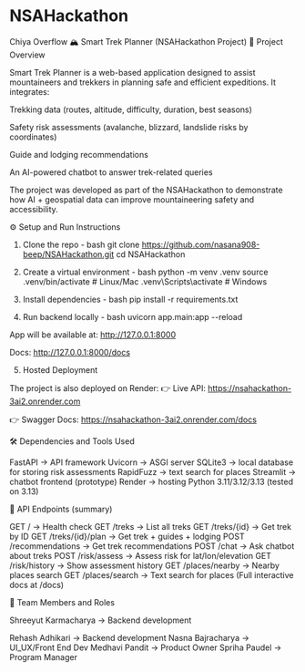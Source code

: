 # NSAHackathon
Chiya Overflow
🏔️ Smart Trek Planner (NSAHackathon Project)
📌 Project Overview

Smart Trek Planner is a web-based application designed to assist mountaineers and trekkers in planning safe and efficient expeditions.
It integrates:

Trekking data (routes, altitude, difficulty, duration, best seasons)

Safety risk assessments (avalanche, blizzard, landslide risks by coordinates)

Guide and lodging recommendations

An AI-powered chatbot to answer trek-related queries

The project was developed as part of the NSAHackathon to demonstrate how AI + geospatial data can improve mountaineering safety and accessibility.



⚙️ Setup and Run Instructions
1. Clone the repo - bash
git clone https://github.com/nasana908-beep/NSAHackathon.git
cd NSAHackathon

2. Create a virtual environment - bash
python -m venv .venv
source .venv/bin/activate   # Linux/Mac
.venv\Scripts\activate      # Windows

3. Install dependencies - bash
pip install -r requirements.txt

4. Run backend locally - bash
uvicorn app.main:app --reload


App will be available at: http://127.0.0.1:8000

Docs: http://127.0.0.1:8000/docs

5. Hosted Deployment

The project is also deployed on Render:
👉 Live API: https://nsahackathon-3ai2.onrender.com

👉 Swagger Docs: https://nsahackathon-3ai2.onrender.com/docs


🛠 Dependencies and Tools Used

FastAPI → API framework
Uvicorn → ASGI server
SQLite3 → local database for storing risk assessments
RapidFuzz → text search for places
Streamlit → chatbot frontend (prototype)
Render → hosting
Python 3.11/3.12/3.13 (tested on 3.13)

📡 API Endpoints (summary)

GET / → Health check
GET /treks → List all treks
GET /treks/{id} → Get trek by ID
GET /treks/{id}/plan → Get trek + guides + lodging
POST /recommendations → Get trek recommendations
POST /chat → Ask chatbot about treks
POST /risk/assess → Assess risk for lat/lon/elevation
GET /risk/history → Show assessment history
GET /places/nearby → Nearby places search
GET /places/search → Text search for places
(Full interactive docs at /docs)

👥 Team Members and Roles

Shreeyut Karmacharya → Backend development

Rehash Adhikari → Backend development
Nasna Bajracharya → UI_UX/Front End Dev
Medhavi Pandit → Product Owner
Spriha Paudel → Program Manager

